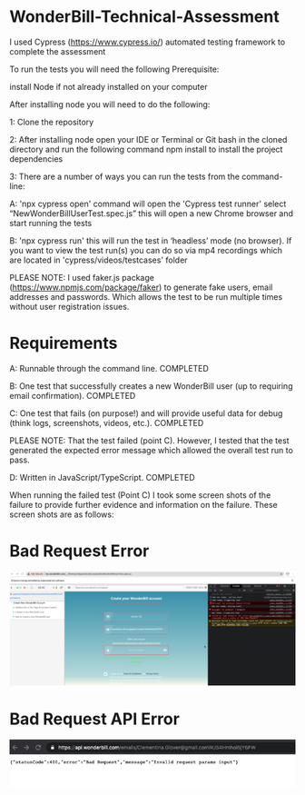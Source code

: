 # WonderBill-Technical-Assessment

I used Cypress (https://www.cypress.io/) automated testing framework to complete the assessment

To run the tests you will need the following Prerequisite:

install Node if not already installed on your computer

After installing node you will need to do the following:

1: Clone the repository 

2: After installing node open your IDE or Terminal or Git bash in the cloned directory and run the following command npm install to install the project dependencies 

3: There are a number of ways you can run the tests from the command-line:

A: 'npx cypress open' command will open the 'Cypress test runner' select “NewWonderBillUserTest.spec.js” this will open a new Chrome browser and start running the tests

B: 'npx cypress run' this will run the test in ‘headless’ mode (no browser).  If you want to view the test run(s) you can do so via mp4 recordings which are located in 'cypress/videos/testcases' folder 

PLEASE NOTE: I used faker.js package (https://www.npmjs.com/package/faker) to generate fake users, email addresses and passwords. Which allows the test to be run multiple times without user registration issues.



# Requirements

A: Runnable through the command line. COMPLETED

B: One test that successfully creates a new WonderBill user (up to requiring email confirmation). COMPLETED

C: One test that fails (on purpose!) and will provide useful data for debug (think logs, screenshots, videos, etc.). COMPLETED

PLEASE NOTE:  That the test failed (point C).  However, I tested that the test generated the expected error message which allowed the overall test run to pass.  

D: Written in JavaScript/TypeScript. COMPLETED 


When running the failed test (Point C) I took some screen shots of the failure to provide further evidence and information on the failure.  These screen shots are as follows: 

# Bad Request Error
![](cypress/screenshots/wonderbill-bad-request-error.png)


# Bad Request API Error
![](cypress/screenshots/wonderbill-bad-request.png)



